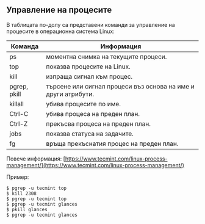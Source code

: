 ## Управление на процесите

В таблицата по-долу са представени команди за управление на процесите в операционна система Linux:

| Команда      | Информация                                                     |
| ------------ | -------------------------------------------------------------- |
| ps           | моментна снимка на текущите процеси.                           |
| top          | показва процесите на Linux.                                    |
| kill         | изпраща сигнал към процес.                                     |
| pgrep, pkill | търсене или сигнал процеси въз основа на име и други атрибути. |
| killall      | убива процесите по име.                                        |
| Ctrl-C       | убива процеса на преден план.                                  |
| Ctrl-Z       | прекъсва процеса на преден план.                               |
| jobs         | показва статуса на задачите.                                   |
| fg           | връща прекъснатия процес на преден план.                       |

Повече информация: 
[https://www.tecmint.com/linux-process-management/](https://www.tecmint.com/linux-process-management/)

Пример:
```
$ pgrep -u tecmint top
$ kill 2308
$ pgrep -u tecmint top
$ pgrep -u tecmint glances
$ pkill glances
$ pgrep -u tecmint glances
```